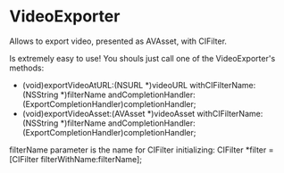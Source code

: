 # VideoExporter
Allows to export video, presented as AVAsset, with CIFilter.

Is extremely easy to use! You shouls just call one of the VideoExporter's methods:

- (void)exportVideoAtURL:(NSURL *)videoURL withCIFilterName:(NSString *)filterName andCompletionHandler:(ExportCompletionHandler)completionHandler;
- (void)exportVideoAsset:(AVAsset *)videoAsset withCIFilterName:(NSString *)filterName andCompletionHandler:(ExportCompletionHandler)completionHandler;

filterName parameter is the name for CIFilter initializing:
CIFilter *filter = [CIFilter filterWithName:filterName];
